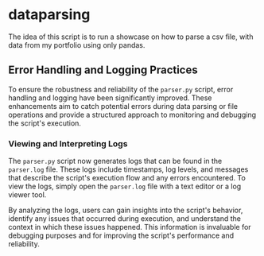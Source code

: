 # dataparsing

The idea of this script is to run a showcase on how to parse a csv file, with data from my portfolio using only pandas.

## Error Handling and Logging Practices

To ensure the robustness and reliability of the `parser.py` script, error handling and logging have been significantly improved. These enhancements aim to catch potential errors during data parsing or file operations and provide a structured approach to monitoring and debugging the script's execution.

### Viewing and Interpreting Logs

The `parser.py` script now generates logs that can be found in the `parser.log` file. These logs include timestamps, log levels, and messages that describe the script's execution flow and any errors encountered. To view the logs, simply open the `parser.log` file with a text editor or a log viewer tool.

By analyzing the logs, users can gain insights into the script's behavior, identify any issues that occurred during execution, and understand the context in which these issues happened. This information is invaluable for debugging purposes and for improving the script's performance and reliability.
